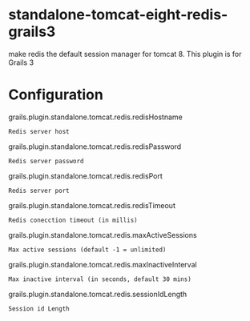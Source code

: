 # standalone-tomcat-eight-redis-grails3
make redis the default session manager for tomcat 8. This plugin is for Grails 3

# Configuration

grails.plugin.standalone.tomcat.redis.redisHostname

	Redis server host

grails.plugin.standalone.tomcat.redis.redisPassword

	Redis server password

grails.plugin.standalone.tomcat.redis.redisPort

	Redis server port
	
grails.plugin.standalone.tomcat.redis.redisTimeout

	Redis conecction timeout (in millis)

grails.plugin.standalone.tomcat.redis.maxActiveSessions

	Max active sessions (default -1 = unlimited)

grails.plugin.standalone.tomcat.redis.maxInactiveInterval

	Max inactive interval (in seconds, default 30 mins)
	
grails.plugin.standalone.tomcat.redis.sessionIdLength

	Session id Length
